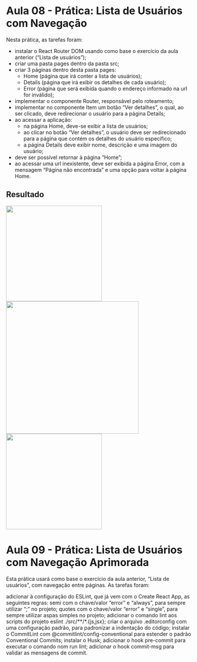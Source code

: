 # Aula 08 - Prática: Lista de Usuários com Navegação

Nesta prática, as tarefas foram:

- instalar o React Router DOM usando como base o exercício da aula anterior (“Lista de usuários”);
- criar uma pasta pages dentro da pasta src;
- criar 3 páginas dentro desta pasta pages:
    * Home (página que irá conter a lista de usuários);
    * Details (página que irá exibir os detalhes de cada usuário);
    * Error (página que será exibida quando o endereço informado na url for inválido);
- implementar o componente Router, responsável pelo roteamento;
- implementar no componente Item um botão “Ver detalhes”, o qual, ao ser clicado, deve redirecionar o usuário para a página Details;
- ao acessar a aplicação:
    * na página Home, deve-se exibir a lista de usuários;
    * ao clicar no botão “Ver detalhes”, o usuário deve ser redirecionado para a página que contém os detalhes do usuário específico;
    * a página Details deve exibir nome, descrição e uma imagem do usuário;
- deve ser possível retornar à página ”Home”;
- ao acessar uma url inexistente, deve ser exibida a página Error, com a mensagem “Página não encontrada” e uma opção para voltar à página Home.

## Resultado
<img height="260em" src="https://github.com/GiovaniDamian/front-end-awari/assets/60575219/66b43dec-bb74-434f-8e3a-ed067c3b43fc"/>
<img height="360em" src="https://github.com/GiovaniDamian/front-end-awari/assets/60575219/a8024f6c-0254-42bc-a694-7f382adb8b23"/>
<img height="260em" src="https://github.com/GiovaniDamian/front-end-awari/assets/60575219/5cab5bcf-1043-4be7-8d7f-4b8bf29f899f"/>


# Aula 09 - Prática: Lista de Usuários com Navegação Aprimorada

Esta prática usará como base o exercício da aula anterior, “Lista de usuários”, com navegação entre páginas. As tarefas foram:

adicionar à configuração do ESLint, que já vem com o Create React App, as seguintes regras:
semi com o chave/valor “error” e “always”, para sempre utilizar “;” no projeto;
quotes com o chave/valor “error” e “single”, para sempre utilizar aspas simples no projeto;
adicionar o comando lint aos scripts do projeto eslint ./src/**/*.{js,jsx};
criar o arquivo .editorconfig com uma configuração padrão, para padronizar a indentação do código;
instalar o CommitLint com @commitlint/config-conventional para estender o padrão Conventional Commits;
instalar o Husk;
adicionar o hook pre-commit para executar o comando nom run lint;
adicionar o hook commit-msg para validar as mensagens de commit.